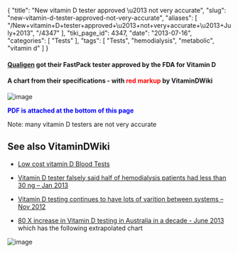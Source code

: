 {
    "title": "New vitamin D tester approved \u2013 not very accurate",
    "slug": "new-vitamin-d-tester-approved-not-very-accurate",
    "aliases": [
        "/New+vitamin+D+tester+approved+\u2013+not+very+accurate+\u2013+July+2013",
        "/4347"
    ],
    "tiki_page_id": 4347,
    "date": "2013-07-16",
    "categories": [
        "Tests"
    ],
    "tags": [
        "Tests",
        "hemodialysis",
        "metabolic",
        "vitamin d"
    ]
}


#### [Qualigen](http://www.qualigeninc.com/products.html#%20) got their FastPack tester approved by the FDA for Vitamin D

#### A chart from their specifications - with **<span style="color:#F00;">red markup</span>**  by VitaminDWiki

<img src="https://d378j1rmrlek7x.cloudfront.net/attachments/gif/fastpack.gif" alt="image">

 **<span style="color:#00F;">PDF is attached at the bottom of this page</span>** 

Note: many vitamin D testers are not very accurate

## See also VitaminDWiki

* [Low cost vitamin D Blood Tests](/posts/low-cost-vitamin-d-blood-tests)

* [Vitamin D tester falsely said half of hemodialysis patients had less than 30 ng – Jan 2013](/posts/vitamin-d-tester-falsely-said-half-of-hemodialysis-patients-had-less-than-30-ng)

* [Vitamin D testing continues to have lots of varition between systems – Nov 2012](/posts/vitamin-d-testing-continues-to-have-lots-of-varition-between-systems)

* [80 X increase in Vitamin D testing in Australia in a decade - June 2013](/posts/80-x-increase-in-vitamin-d-testing-in-australia-in-a-decade) which has the following extrapolated chart

<img src="/attachments/d3.mock.jpg" alt="image">